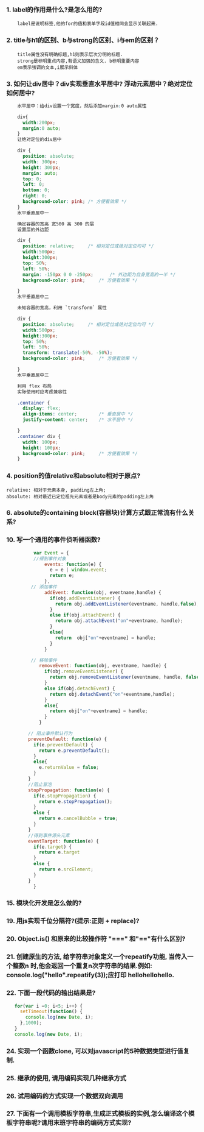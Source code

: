 ### 1. label的作用是什么?是怎么用的?
        label是说明标签,他的for的值和表单字段id值相同会显示关联起来.

### 2. title与h1的区别、b与strong的区别、i与em的区别？
        title属性没有明确标题,h1则表示层次分明的标题.
        strong是标明重点内容,有语义加强的含义. b标明重要内容
        em表示强调的文本,i展示斜体
### 3.  如何让div居中？div实现垂直水平居中? 浮动元素居中？绝对定位如何居中?
```css
    水平居中：给div设置一个宽度，然后添加margin:0 auto属性

    div{
      width:200px;
      margin:0 auto;
    }
    让绝对定位的div居中

    div {
      position: absolute;
      width: 300px;
      height: 300px;
      margin: auto;
      top: 0;
      left: 0;
      bottom: 0;
      right: 0;
      background-color: pink; /* 方便看效果 */
    }
    水平垂直居中一

    确定容器的宽高 宽500 高 300 的层
    设置层的外边距

    div {
      position: relative;     /* 相对定位或绝对定位均可 */
      width:500px;
      height:300px;
      top: 50%;
      left: 50%;
      margin: -150px 0 0 -250px;      /* 外边距为自身宽高的一半 */
      background-color: pink;     /* 方便看效果 */

    }
    水平垂直居中二

    未知容器的宽高，利用 `transform` 属性

    div {
      position: absolute;     /* 相对定位或绝对定位均可 */
      width:500px;
      height:300px;
      top: 50%;
      left: 50%;
      transform: translate(-50%, -50%);
      background-color: pink;     /* 方便看效果 */

    }
    水平垂直居中三

    利用 flex 布局
    实际使用时应考虑兼容性

    .container {
      display: flex;
      align-items: center;        /* 垂直居中 */
      justify-content: center;    /* 水平居中 */

    }
    .container div {
      width: 100px;
      height: 100px;
      background-color: pink;     /* 方便看效果 */
    }  
```
### 4. position的值relative和absolute相对于原点?
    relative: 相对于元素本身, padding左上角;
    absolute: 相对最近已定位祖先元素或者是body元素的padding左上角
### 6. absolute的containing block(容器块)计算方式跟正常流有什么关系?

### 10. 写一个通用的事件侦听器函数?
```js
          var Event = {
          //得到事件对象
              events: function(e) {
                e = e | window.event;
                return e;
              },
         // 添加事件
              addEvent: function(obj, eventname,handle) {
                if(obj.addEventListener) {
                  return obj.addEventListener(eventname, handle,false);
                }
                else if(obj.attachEvent) {
                  return obj.attachEvent("on"+eventname, handle);
                }
                else{
                  return  obj["on"+eventname] = handle;
                }
              }

         // 移除事件
            removeEvent: function(obj, eventname, handle) {
              if(obj.removeEventListener) {
                return obj.removeEventListener(eventname, handle, false);
              }
              else if(obj.detachEvent) {
                return obj.detachEvent("on"+eventname,handle);
              }
              else{
                return obj["on"+eventname] = handle;
              }
            }

        // 阻止事件默认行为
        preventDefault: function(e) {
          if(e.preventDefault) {
            return e.preventDefault();
          }
          else{
            e.returnValue = false;
          }
        }
        //阻止冒泡
        stopPropagation: function(e) {
          if(e.stopPropagation) {
            return e.stopPropagation();
          }
          else {
            return e.cancelBubble = true;
          }
        }  
        //得到事件源头元素
        eventTarget: function(e) {
          if(e.target) {
            return e.target
          }
          else {
            return e.srcElement;
          }
        }
          }
```

### 15. 模块化开发是怎么做的?


### 19. 用js实现千位分隔符?(提示:正则 + replace)?

### 20. Object.is() 和原来的比较操作符 "===" 和"=="有什么区别?  

### 21. 创建原生的方法, 给字符串对象定义一个repeatify功能, 当传入一个整数n 时,他会返回一个重复n次字符串的结果.例如: console.log("hello".repeatify(3));应打印 hellohellohello.  

### 22. 下面一段代码的输出结果是?
   ```js
      for(var i =0; i<5; i++) {
        setTimeout(function() {
          console.log(new Date, i);
        },1000);
      }
      console.log(new Date, i);
   ```
### 24. 实现一个函数clone, 可以对javascript的5种数据类型进行值复制.


### 25. 继承的使用, 请用编码实现几种继承方式

### 26. 试用编码的方式实现一个数据双向调用  

### 27. 下面有一个调用模板字符串,生成正式模板的实例,怎么编译这个模板字符串呢?请用末班字符串的编码方式实现?
